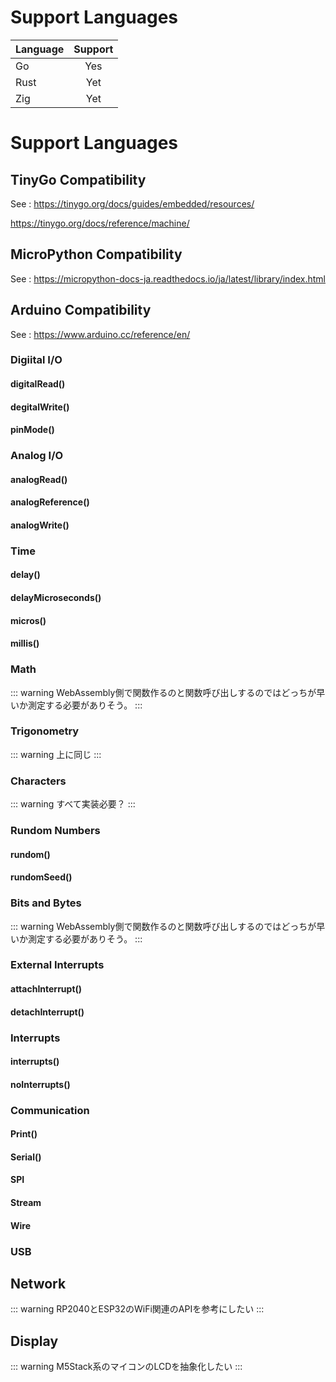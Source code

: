 # Support Languages

| Language | Support |
| -------- | :-----: |
| Go       |   Yes   |
| Rust     |   Yet   |
| Zig      |   Yet   |

# Support Languages

## TinyGo Compatibility

See : https://tinygo.org/docs/guides/embedded/resources/

https://tinygo.org/docs/reference/machine/

## MicroPython Compatibility

See : https://micropython-docs-ja.readthedocs.io/ja/latest/library/index.html

## Arduino Compatibility <Badge type="tip" text="partial support" />

See : https://www.arduino.cc/reference/en/

### Digiital I/O <Badge type="warning" text="yet" />

#### digitalRead()

#### degitalWrite()

#### pinMode()

### Analog I/O <Badge type="warning" text="yet" />

#### analogRead()

#### analogReference()

#### analogWrite()

### Time <Badge type="warning" text="yet" />

#### delay()

#### delayMicroseconds()

#### micros()

#### millis()

### Math <Badge type="warning" text="yet" />

::: warning
WebAssembly側で関数作るのと関数呼び出しするのではどっちが早いか測定する必要がありそう。
:::

### Trigonometry <Badge type="warning" text="yet" />

::: warning
上に同じ
:::

### Characters <Badge type="warning" text="yet" />

::: warning
すべて実装必要？
:::

### Rundom Numbers <Badge type="warning" text="yet" />

#### rundom()

#### rundomSeed()

### Bits and Bytes <Badge type="warning" text="yet" />

::: warning
WebAssembly側で関数作るのと関数呼び出しするのではどっちが早いか測定する必要がありそう。
:::

### External Interrupts <Badge type="warning" text="yet" />

#### attachInterrupt()

#### detachInterrupt()

### Interrupts <Badge type="warning" text="yet" />

#### interrupts()

#### noInterrupts()

### Communication <Badge type="warning" text="yet" />

#### Print()

#### Serial()

#### SPI

#### Stream

#### Wire

### USB <Badge type="danger" text="not support" />

## Network <Badge type="warning" text="yet" />

::: warning
RP2040とESP32のWiFi関連のAPIを参考にしたい
:::

## Display <Badge type="warning" text="yet" />

::: warning
M5Stack系のマイコンのLCDを抽象化したい
:::
